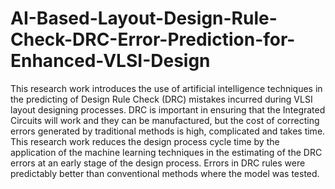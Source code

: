 # AI-Based-Layout-Design-Rule-Check-DRC-Error-Prediction-for-Enhanced-VLSI-Design
This research work introduces the use of artificial intelligence techniques in the predicting of
Design Rule Check (DRC) mistakes incurred during VLSI layout designing processes. DRC
is important in ensuring that the Integrated Circuits will work and they can be manufactured,
but the cost of correcting errors generated by traditional methods is high, complicated and
takes time. This research work reduces the design process cycle time by the application of
the machine learning techniques in the estimating of the DRC errors at an early stage of the
design process. Errors in DRC rules were predictably better than conventional methods
where the model was tested.
